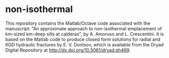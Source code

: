 # non-isothermal
This repository contains the Matlab/Octave code associated with the manuscript:
"An approximate approach to non-isothermal emplacement of km-sized km-deep sills at calderas", by A. Amoruso and L. Crescentini.
It is based on the Matlab code to produce closed form solutions for radial and KGD hydraulic fractures by E. V. Dontsov, which is available from the Dryad Digital Repository at http://dx.doi.org/10.5061/dryad.gh469.
